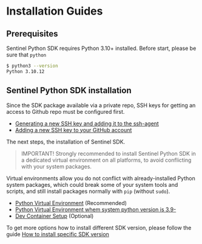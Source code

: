# Installation Guides

## Prerequisites

Sentinel Python SDK requires Python 3.10+ installed. Before start, please be sure that `python` 
```sh
$ python3 --version
Python 3.10.12
```

## Sentinel Python SDK installation

Since the SDK package available via a private repo, SSH keys for getting an access to Github repo must be configured first.
- [Generating a new SSH key and adding it to the ssh-agent](https://docs.github.com/en/authentication/connecting-to-github-with-ssh/generating-a-new-ssh-key-and-adding-it-to-the-ssh-agent)
- [Adding a new SSH key to your GitHub account](https://docs.github.com/en/authentication/connecting-to-github-with-ssh/adding-a-new-ssh-key-to-your-github-account)

The next steps, the installation of Sentinel SDK.

> IMPORTANT! Strongly recommended to install Sentinel Python SDK in a dedicated virtual environment on all platforms, to avoid conflicting with your system packages.

Virtual environments allow you do not conflict with already-installed Python system packages, which could break some of your system tools and scripts, and still install packages normally with `pip` (without `sudo`).

- [Python Virtual Environment](/docs/Install/Virtualenv.md) (Recommended)
- [Python Virtual Environment whem system python version is 3.9-](/docs/Install/Virtenv-for-prev-python-versions.md)
- [Dev Container Setup](/docs/Install/Dev-Container.md) (Optional)

To get more options how to install different SDK version, please follow the guide [How to install specific SDK version](/docs/Install/Howto-Install-Specific-SDK-Version.md)
